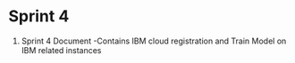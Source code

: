 # Sprint 4

1) Sprint 4 Document -Contains IBM cloud registration and Train Model on IBM related instances
